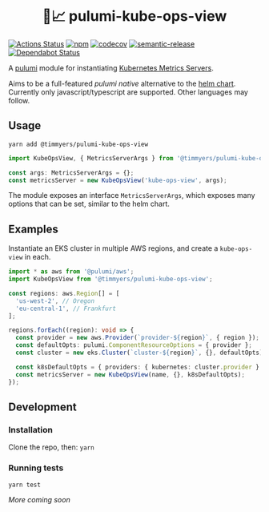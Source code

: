 <h1 align="center">🍹📈 pulumi-kube-ops-view</h1>

[![Actions Status](https://wdp9fww0r9.execute-api.us-west-2.amazonaws.com/production/badge/timmyers/pulumi-kube-ops-view)](https://wdp9fww0r9.execute-api.us-west-2.amazonaws.com/production/results/timmyers/pulumi-kube-ops-view)
[![npm](https://img.shields.io/npm/v/@timmyers/pulumi-kube-ops-view.svg?style=popout)](https://www.npmjs.com/package/@timmyers/pulumi-kube-ops-view)
[![codecov](https://codecov.io/gh/timmyers/pulumi-kube-ops-view/branch/master/graph/badge.svg)](https://codecov.io/gh/timmyers/pulumi-kube-ops-view)
[![semantic-release](https://img.shields.io/badge/%20%20%F0%9F%93%A6%F0%9F%9A%80-semantic--release-e10079.svg)](https://github.com/semantic-release/semantic-release)
[![Dependabot Status](https://api.dependabot.com/badges/status?host=github&repo=timmyers/pulumi-kube-ops-view)](https://dependabot.com)

A [pulumi](https://www.pulumi.com) module for instantiating [Kubernetes Metrics Servers](https://github.com/kubernetes-incubator/kube-ops-view).

Aims to be a full-featured *pulumi native* alternative to the [helm chart](https://github.com/helm/charts/tree/master/stable/kube-ops-view). Currently only javascript/typescript are supported.  Other languages may follow.

## Usage

`yarn add @timmyers/pulumi-kube-ops-view`

```typescript
import KubeOpsView, { MetricsServerArgs } from '@timmyers/pulumi-kube-ops-view';

const args: MetricsServerArgs = {};
const metricsServer = new KubeOpsView('kube-ops-view', args);
```

The module exposes an interface `MetricsServerArgs`, which exposes many options that can be set, similar to the helm chart.

## Examples
Instantiate an EKS cluster in multiple AWS regions, and create a `kube-ops-view` in each.
```typescript
import * as aws from '@pulumi/aws';
import KubeOpsView from '@timmyers/pulumi-kube-ops-view';

const regions: aws.Region[] = [
  'us-west-2', // Oregon
  'eu-central-1', // Frankfurt
];

regions.forEach((region): void => {
  const provider = new aws.Provider(`provider-${region}`, { region });
  const defaultOpts: pulumi.ComponentResourceOptions = { provider };
  const cluster = new eks.Cluster(`cluster-${region}`, {}, defaultOpts);

  const k8sDefaultOpts = { providers: { kubernetes: cluster.provider } };
  const metricsServer = new KubeOpsView(name, {}, k8sDefaultOpts);
});
```

## Development
### Installation
Clone the repo, then:
`yarn`

### Running tests
`yarn test`

_More coming soon_